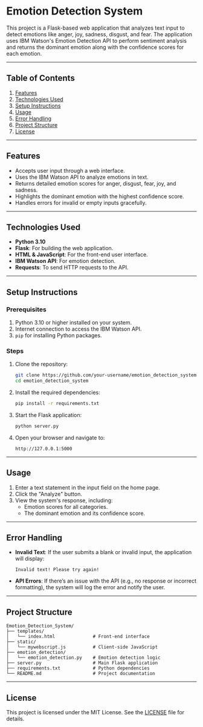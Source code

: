 # Emotion Detection System

This project is a Flask-based web application that analyzes text input to detect emotions like anger, joy, sadness, disgust, and fear. The application uses IBM Watson's Emotion Detection API to perform sentiment analysis and returns the dominant emotion along with the confidence scores for each emotion.

---

## Table of Contents

1. [Features](#features)  
2. [Technologies Used](#technologies-used)  
3. [Setup Instructions](#setup-instructions)  
4. [Usage](#usage)  
5. [Error Handling](#error-handling)  
6. [Project Structure](#project-structure)  
7. [License](#license)  

---

## Features

- Accepts user input through a web interface.
- Uses the IBM Watson API to analyze emotions in text.
- Returns detailed emotion scores for anger, disgust, fear, joy, and sadness.
- Highlights the dominant emotion with the highest confidence score.
- Handles errors for invalid or empty inputs gracefully.

---

## Technologies Used

- **Python 3.10**
- **Flask**: For building the web application.
- **HTML & JavaScript**: For the front-end user interface.
- **IBM Watson API**: For emotion detection.
- **Requests**: To send HTTP requests to the API.

---

## Setup Instructions

### Prerequisites
1. Python 3.10 or higher installed on your system.
2. Internet connection to access the IBM Watson API.
3. `pip` for installing Python packages.

### Steps
1. Clone the repository:
   ```bash
   git clone https://github.com/your-username/emotion_detection_system.git
   cd emotion_detection_system
   ```

2. Install the required dependencies:
   ```bash
   pip install -r requirements.txt
   ```

3. Start the Flask application:
   ```bash
   python server.py
   ```

4. Open your browser and navigate to:
   ```
   http://127.0.0.1:5000
   ```

---

## Usage

1. Enter a text statement in the input field on the home page.
2. Click the "Analyze" button.
3. View the system's response, including:
   - Emotion scores for all categories.
   - The dominant emotion and its confidence score.

---

## Error Handling

- **Invalid Text**: If the user submits a blank or invalid input, the application will display:
  ```
  Invalid text! Please try again!
  ```

- **API Errors**: If there’s an issue with the API (e.g., no response or incorrect formatting), the system will log the error and notify the user.

---

## Project Structure

```plaintext
Emotion_Detection_System/
├── templates/
│   └── index.html              # Front-end interface
├── static/
│   └── mywebscript.js          # Client-side JavaScript
├── emotion_detection/
│   └── emotion_detection.py    # Emotion detection logic
├── server.py                   # Main Flask application
├── requirements.txt            # Python dependencies
└── README.md                   # Project documentation
```

---

## License

This project is licensed under the MIT License. See the [LICENSE](LICENSE) file for details.

